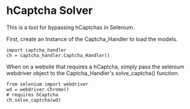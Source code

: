 # hCaptcha Solver

This is a tool for bypassing hCaptchas in Selenium.

First, create an Instance of the Captcha_Handler to load the models.

```
import captcha_handler
ch = captcha_handler.Captcha_Handler()
```

When on a website that requires a hCaptcha, simply pass the selenium webdriver object to the Captcha_Handler's solve_captcha() function.

```
from selenium import webdriver
wd = webdriver.Chrome()
# requires hCaptcha
ch.solve_captcha(wd)
```